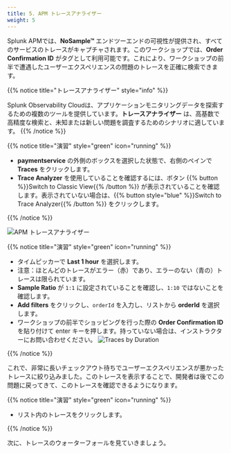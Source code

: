 ```yaml
---
title: 5. APM トレースアナライザー
weight: 5
---
```


Splunk APMでは、**NoSample™** エンドツーエンドの可視性が提供され、すべてのサービスのトレースがキャプチャされます。このワークショップでは、**Order Confirmation ID** がタグとして利用可能です。これにより、ワークショップの前半で遭遇したユーザーエクスペリエンスの問題のトレースを正確に検索できます。

{{% notice title="トレースアナライザー" style="info" %}}

Splunk Observability Cloudは、アプリケーションモニタリングデータを探索するための複数のツールを提供しています。**トレースアナライザー** は、高基数で高精度な検索と、未知または新しい問題を調査するためのシナリオに適しています。
{{% /notice %}}

{{% notice title="演習" style="green" icon="running" %}}

* **paymentservice** の外側のボックスを選択した状態で、右側のペインで **Traces** をクリックします。
* **Trace Analyzer** を使用していることを確認するには、ボタン {{% button %}}Switch to Classic View{{% /button %}} が表示されていることを確認します。表示されていない場合は、{{% button style="blue" %}}Switch to Trace Analyzer{{% /button %}} をクリックします。

{{% /notice %}}

![APM トレースアナライザー](../images/apm-trace-analyzer.png)

{{% notice title="演習" style="green" icon="running" %}}

* タイムピッカーで **Last 1 hour** を選択します。
* 注意：ほとんどのトレースがエラー（赤）であり、エラーのない（青の）トレースは限られています。
* **Sample Ratio** が `1:1` に設定されていることを確認し、`1:10` ではないことを確認します。
* **Add filters** をクリックし、`orderId` を入力し、リストから **orderId** を選択します。
* ワークショップの前半でショッピングを行った際の **Order Confirmation ID** を貼り付けて enter キーを押します。持っていない場合は、インストラクターにお問い合わせください。
  ![Traces by Duration](../images/apm-trace-by-duration.png)

{{% /notice %}}

これで、非常に長いチェックアウト待ちでユーザーエクスペリエンスが悪かったトレースに絞り込みました。このトレースを表示することで、開発者は後でこの問題に戻ってきて、このトレースを確認できるようになります。

{{% notice title="演習" style="green" icon="running" %}}

* リスト内のトレースをクリックします。

{{% /notice %}}

次に、トレースのウォーターフォールを見ていきましょう。
